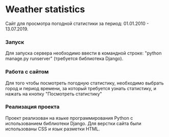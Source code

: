 **Weather statistics** 
=====================
Сайт для просмотра погодной статистики за период: 01.01.2010 - 13.07.2019.
### Запуск
Для запуска сервера необходимо ввести в командной строке: "python manage.py runserver" (требуется библиотека Django).
### Работа с сайтом
Для того чтобы посмотреть погодную статистику, необходимо выбрать город и период времени, за который требуется узнать статистику, и нажать на кнопку "Посмотреть статистику"
### Реализация проекта
Проект реализован на языке программирования Python с использованием библиотеки Django. Для верстки сайта были использованы CSS и язык разметки HTML.
